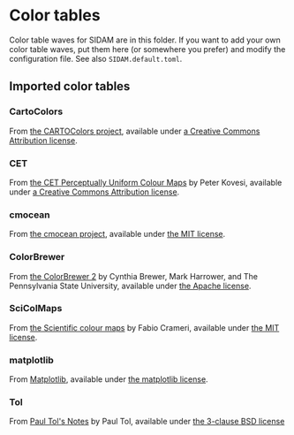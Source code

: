 # Color tables

Color table waves for SIDAM are in this folder. If you want to add your own
color table waves, put them here (or somewhere you prefer) and modify the
configuration file. See also `SIDAM.default.toml`.

## Imported color tables

### CartoColors
From [the CARTOColors project](https://github.com/CartoDB/cartocolor),
available under [a Creative Commons Attribution license](https://creativecommons.org/licenses/by/3.0/us/).

### CET
From [the CET Perceptually Uniform Colour Maps](https://peterkovesi.com/projects/colourmaps/) by Peter Kovesi,
available under [a Creative Commons Attribution license](https://creativecommons.org/licenses/by/4.0/).

### cmocean
From [the cmocean project](https://matplotlib.org/cmocean/),
available under [the MIT license](https://github.com/matplotlib/cmocean/blob/master/LICENSE.txt).

### ColorBrewer
From [the ColorBrewer 2](https://colorbrewer2.org/) by Cynthia Brewer, Mark Harrower, and The Pennsylvania State University,
available under [the Apache license](https://colorbrewer2.org/export/LICENSE.txt).

### SciColMaps
From [the Scientific colour maps](https://doi.org/10.5281/zenodo.4491293) by Fabio Crameri,
available under [the MIT license](https://opensource.org/licenses/MIT).

### matplotlib
From [Matplotlib](https://matplotlib.org/stable/index.html),
available under [the matplotlib license](https://matplotlib.org/stable/users/license.html).

### Tol
From [Paul Tol's Notes](https://personal.sron.nl/~pault/) by Paul Tol,
available under [the 3-clause BSD license](https://opensource.org/licenses/BSD-3-Clause)